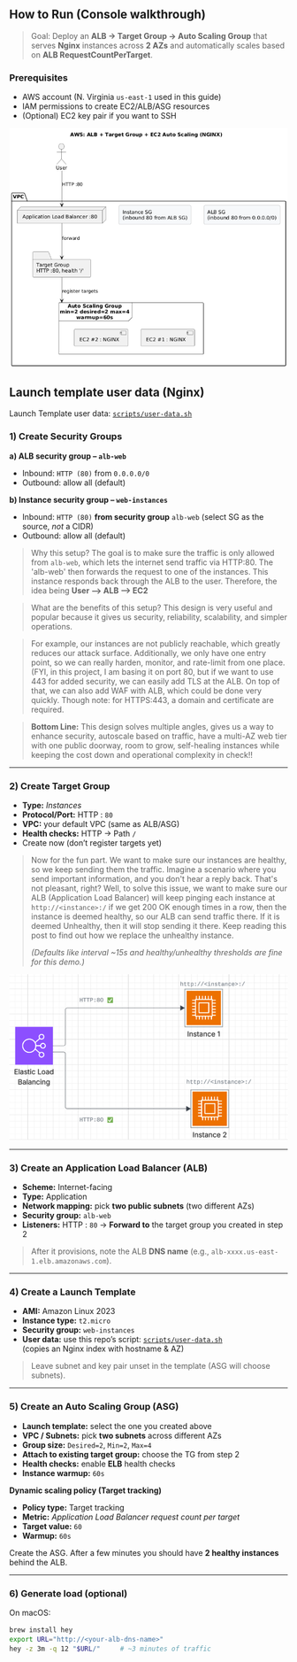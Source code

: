 ## How to Run (Console walkthrough)

> Goal: Deploy an **ALB → Target Group → Auto Scaling Group** that serves **Nginx** instances across **2 AZs** and automatically scales based on **ALB RequestCountPerTarget**.

### Prerequisites
- AWS account (N. Virginia `us-east-1` used in this guide)
- IAM permissions to create EC2/ALB/ASG resources
- (Optional) EC2 key pair if you want to SSH

![diagram](screenshots/architecture.png)

## Launch template user data (Nginx)
Launch Template user data: [`scripts/user-data.sh`](scripts/user-data.sh)



### 1) Create Security Groups

**a) ALB security group – `alb-web`**
- Inbound: `HTTP (80)` from `0.0.0.0/0`
- Outbound: allow all (default)

**b) Instance security group – `web-instances`**
- Inbound: `HTTP (80)` **from security group** `alb-web` (select SG as the source, *not* a CIDR)
- Outbound: allow all (default)



> Why this setup? The goal is to make sure the traffic is only allowed from `alb-web`, which lets the internet send traffic via HTTP:80. The 'alb-web' then forwards the request to one of the instances. This instance responds back through the ALB to the user. Therefore, the idea being **User --> ALB --> EC2**

> What are the benefits of this setup? This design is very useful and popular because it gives us security, reliability, scalability, and simpler operations.

  > For example, our instances are not publicly reachable, which greatly reduces our attack surface. Additionally, we only have one entry point, so we can really harden, monitor, and rate-limit from one place. (FYI, in this project, I am basing it on port 80, but if we want to use 443 for added security, we can easily add TLS at the ALB. On top of that, we can also add WAF with ALB,  which could be done very quickly. Though note: for HTTPS:443, a domain and certificate are required.

>**Bottom Line:** This design solves multiple angles, gives us a way to enhance security, autoscale based on traffic, have a multi-AZ web tier with one public doorway, room to grow, self-healing instances while keeping the cost down and operational complexity in check!!




---

### 2) Create Target Group
- **Type:** *Instances*
- **Protocol/Port:** HTTP : `80`
- **VPC:** your default VPC (same as ALB/ASG)
- **Health checks:** HTTP → Path `/`
- Create now (don’t register targets yet)

> Now for the fun part. We want to make sure our instances are healthy, so we keep sending them the traffic. Imagine a scenario where you send important information, and you don't hear a reply back. That's not pleasant, right? Well, to solve this issue, we want to make sure our ALB (Application Load Balancer) will keep pinging each instance at `http://<instance>:/` if we get 200 OK enough times in a row, then the instance is deemed healthy, so our ALB can send traffic there. If it is deemed Unhealthy, then it will stop sending it there. Keep reading this post to find out how we replace the unhealthy instance.
>
> _(Defaults like interval ~15s and healthy/unhealthy thresholds are fine for this demo.)_

![Health Check](screenshots/health%20check.png)

---

### 3) Create an Application Load Balancer (ALB)
- **Scheme:** Internet-facing  
- **Type:** Application
- **Network mapping:** pick **two public subnets** (two different AZs)
- **Security group:** `alb-web`
- **Listeners:** HTTP : `80` → **Forward to** the target group you created in step 2

> After it provisions, note the ALB **DNS name** (e.g., `alb-xxxx.us-east-1.elb.amazonaws.com`).

---

### 4) Create a Launch Template
- **AMI:** Amazon Linux 2023
- **Instance type:** `t2.micro`
- **Security group:** `web-instances`
- **User data:** use this repo’s script: [`scripts/user-data.sh`](scripts/user-data.sh)  
  (copies an Nginx index with hostname & AZ)

> Leave subnet and key pair unset in the template (ASG will choose subnets).

---

### 5) Create an Auto Scaling Group (ASG)
- **Launch template:** select the one you created above
- **VPC / Subnets:** pick **two subnets** across different AZs
- **Group size:** `Desired=2`, `Min=2`, `Max=4`
- **Attach to existing target group:** choose the TG from step 2
- **Health checks:** enable **ELB** health checks
- **Instance warmup:** `60s`

**Dynamic scaling policy (Target tracking)**
- **Policy type:** Target tracking
- **Metric:** *Application Load Balancer request count per target*
- **Target value:** `60`
- **Warmup:** `60s`

Create the ASG. After a few minutes you should have **2 healthy instances** behind the ALB.

---

### 6) Generate load (optional)
On macOS:
```bash
brew install hey
export URL="http://<your-alb-dns-name>"
hey -z 3m -q 12 "$URL/"     # ~3 minutes of traffic

